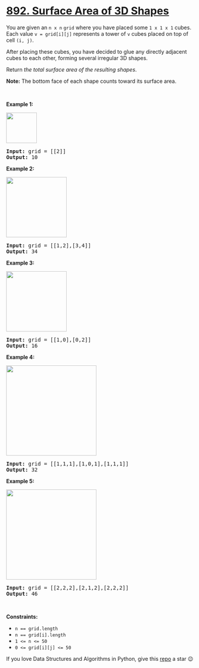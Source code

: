 # [892. Surface Area of 3D Shapes][title]

<p>You are given an <code>n x n</code> <code>grid</code> where you have placed some <code>1 x 1 x 1</code> cubes. Each value <code>v = grid[i][j]</code> represents a tower of <code>v</code> cubes placed on top of cell <code>(i, j)</code>.</p>
<p>After placing these cubes, you have decided to glue any directly adjacent cubes to each other, forming several irregular 3D shapes.</p>
<p>Return <em>the total surface area of the resulting shapes</em>.</p>
<p><strong>Note:</strong> The bottom face of each shape counts toward its surface area.</p>
<p> </p>
<p><strong>Example 1:</strong></p>
<img alt="" src="https://assets.leetcode.com/uploads/2021/01/08/tmp-grid1.jpg" style="width: 82px; height: 82px;"/>
<pre><strong>Input:</strong> grid = [[2]]
<strong>Output:</strong> 10
</pre>
<p><strong>Example 2:</strong></p>
<img alt="" src="https://assets.leetcode.com/uploads/2021/01/08/tmp-grid2.jpg" style="width: 162px; height: 162px;"/>
<pre><strong>Input:</strong> grid = [[1,2],[3,4]]
<strong>Output:</strong> 34
</pre>
<p><strong>Example 3:</strong></p>
<img alt="" src="https://assets.leetcode.com/uploads/2021/01/08/tmp-grid3.jpg" style="width: 162px; height: 162px;"/>
<pre><strong>Input:</strong> grid = [[1,0],[0,2]]
<strong>Output:</strong> 16
</pre>
<p><strong>Example 4:</strong></p>
<img alt="" src="https://assets.leetcode.com/uploads/2021/01/08/tmp-grid4.jpg" style="width: 242px; height: 242px;"/>
<pre><strong>Input:</strong> grid = [[1,1,1],[1,0,1],[1,1,1]]
<strong>Output:</strong> 32
</pre>
<p><strong>Example 5:</strong></p>
<img alt="" src="https://assets.leetcode.com/uploads/2021/01/08/tmp-grid5.jpg" style="width: 242px; height: 242px;"/>
<pre><strong>Input:</strong> grid = [[2,2,2],[2,1,2],[2,2,2]]
<strong>Output:</strong> 46
</pre>
<p> </p>
<p><strong>Constraints:</strong></p>
<ul>
<li><code>n == grid.length</code></li>
<li><code>n == grid[i].length</code></li>
<li><code>1 &lt;= n &lt;= 50</code></li>
<li><code>0 &lt;= grid[i][j] &lt;= 50</code></li>
</ul>


If you love Data Structures and Algorithms in Python, give this [repo][me] a star :wink:

[title]: https://leetcode.com/problems/surface-area-of-3d-shapes
[me]: https://github.com/bumblebee211196/awesome-python-leetcode